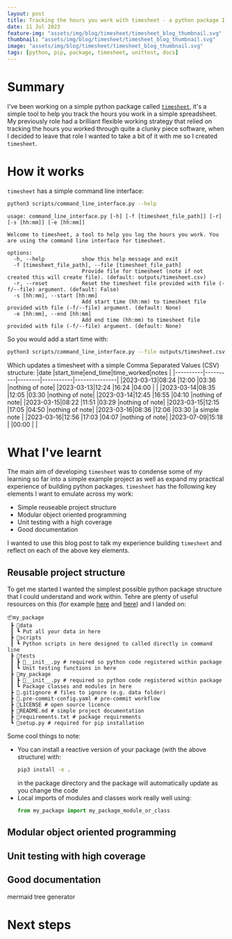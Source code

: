 ```yaml
---
layout: post
title: Tracking the hours you work with timesheet - a python package I built
date: 11 Jul 2023
feature-img: "assets/img/blog/timesheet/timesheet_blog_thumbnail.svg"
thumbnail: "assets/img/blog/timesheet/timesheet_blog_thumbnail.svg"
image: "assets/img/blog/timesheet/timesheet_blog_thumbnail.svg" 
tags: [python, pip, package, timesheet, unittest, docs]
---
```


# Summary

I've been working on a simple python package called [`timesheet`](https://github.com/JosephCrispell/timesheet), it's a simple tool to help you track the hours you work in a simple spreadsheet. My previously role had a brilliant flexible working strategy that relied on tracking the hours you worked through quite a clunky piece software, when I decided to leave that role I wanted to take a bit of it with me so I created `timesheet`.

# How it works

`timesheet` has a simple command line interface:
```bash
python3 scripts/command_line_interface.py --help
```
```
usage: command_line_interface.py [-h] [-f [timesheet_file_path]] [-r] [-s [hh:mm]] [-e [hh:mm]]

Welcome to timesheet, a tool to help you log the hours you work. You are using the command line interface for timesheet.

options:
  -h, --help            show this help message and exit
  -f [timesheet_file_path], --file [timesheet_file_path]
                        Provide file for timesheet (note if not created this will create file). (default: outputs/timesheet.csv)
  -r, --reset           Reset the timesheet file provided with file (-f/--file) argument. (default: False)
  -s [hh:mm], --start [hh:mm]
                        Add start time (hh:mm) to timesheet file provided with file (-f/--file) argument. (default: None)
  -e [hh:mm], --end [hh:mm]
                        Add end time (hh:mm) to timesheet file provided with file (-f/--file) argument. (default: None)
  ```

So you would add a start time with:
```bash
python3 scripts/command_line_interface.py --file outputs/timesheet.csv --start
```

Which updates a timesheet with a simple Comma Separated Values (CSV) structure:
|date      |start_time|end_time|time_worked|notes          |
|----------|----------|--------|-----------|---------------|
|2023-03-13|08:24     |12:00   |03:36      |nothing of note|
|2023-03-13|12:24     |16:24   |04:00      |               |
|2023-03-14|08:35     |12:05   |03:30      |nothing of note|
|2023-03-14|12:45     |16:55   |04:10      |nothing of note|
|2023-03-15|08:22     |11:51   |03:29      |nothing of note|
|2023-03-15|12:15     |17:05   |04:50      |nothing of note|
|2023-03-16|08:36     |12:06   |03:30      |a simple note  |
|2023-03-16|12:56     |17:03   |04:07      |nothing of note|
|2023-07-09|15:18     |        |00:00      |               |

# What I've learnt

The main aim of developing `timesheet` was to condense some of my learning so far into a simple example project as well as expand my practical experience of building python packages. `timesheet` has the following key elements I want to emulate across my work:
- Simple reuseable project structure
- Modular object oriented programming
- Unit testing with a high coverage
- Good documentation

I wanted to use this blog post to talk my experience building `timesheet` and reflect on each of the above key elements.

## Reusable project structure

To get me started I wanted the simplest possible python package structure that I could understand and work within. Tehre are plenty of useful resources on this (for example [here](https://docs.python-guide.org/writing/structure/) and [here](https://github.com/navdeep-G/samplemod)) and I landed on:

```
📦my_package
 ┣ 📂data
 ┃ ┗ Put all your data in here
 ┣ 📂scripts
 ┃ ┗ Python scripts in here designed to called directly in command line
 ┣ 📂tests
 ┃ ┣ 📜__init__.py # required so python code registered within package
 ┃ ┗ Unit testing functions in here
 ┣ 📂my_package
 ┃ ┣ 📜__init__.py # required so python code registered within package
 ┃ ┗ Package classes and modules in here
 ┣ 📜.gitignore # files to ignore (e.g. data folder)
 ┣ 📜.pre-commit-config.yaml # pre-commit workflow
 ┣ 📜LICENSE # open source licence
 ┣ 📜README.md # simple project documentation
 ┣ 📜requirements.txt # package requirements
 ┗ 📜setup.py # required for pip installation
```

Some cool things to note:
- You can install a reactive version of your package (with the above structure) with:
  ```bash
  pip3 install -e .
  ```
  in the package directory and the package will automatically update as you change the code
- Local imports of modules and classes work really well using:
  ```python
  from my_package import my_package_module_or_class
  ``` 

## Modular object oriented programming

## Unit testing with high coverage

## Good documentation
mermaid
tree generator

# Next steps
